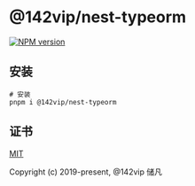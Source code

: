 # @142vip/nest-typeorm

[![NPM version](https://img.shields.io/npm/v/@142vip/nest-typeorm?labelColor=0b3d52&color=1da469&label=version)](https://www.npmjs.com/package/@142vip/nest-typeorm)

## 安装

```shell
# 安装
pnpm i @142vip/nest-typeorm
```

## 证书

[MIT](https://opensource.org/license/MIT)

Copyright (c) 2019-present, @142vip 储凡

